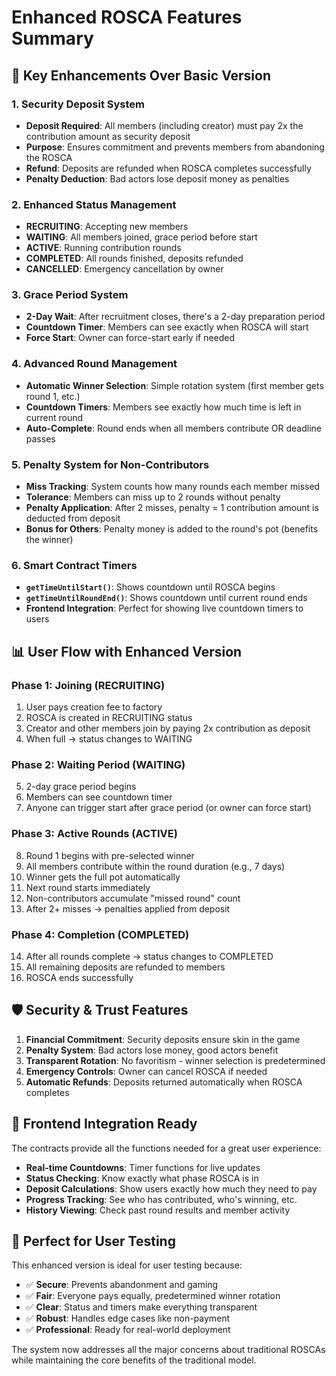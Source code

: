 # Enhanced ROSCA Features Summary

## 🚀 **Key Enhancements Over Basic Version**

### 1. **Security Deposit System**
- **Deposit Required**: All members (including creator) must pay 2x the contribution amount as security deposit
- **Purpose**: Ensures commitment and prevents members from abandoning the ROSCA
- **Refund**: Deposits are refunded when ROSCA completes successfully
- **Penalty Deduction**: Bad actors lose deposit money as penalties

### 2. **Enhanced Status Management**
- **RECRUITING**: Accepting new members
- **WAITING**: All members joined, grace period before start
- **ACTIVE**: Running contribution rounds
- **COMPLETED**: All rounds finished, deposits refunded
- **CANCELLED**: Emergency cancellation by owner

### 3. **Grace Period System**
- **2-Day Wait**: After recruitment closes, there's a 2-day preparation period
- **Countdown Timer**: Members can see exactly when ROSCA will start
- **Force Start**: Owner can force-start early if needed

### 4. **Advanced Round Management**
- **Automatic Winner Selection**: Simple rotation system (first member gets round 1, etc.)
- **Countdown Timers**: Members see exactly how much time is left in current round
- **Auto-Complete**: Round ends when all members contribute OR deadline passes

### 5. **Penalty System for Non-Contributors**
- **Miss Tracking**: System counts how many rounds each member missed
- **Tolerance**: Members can miss up to 2 rounds without penalty
- **Penalty Application**: After 2 misses, penalty = 1 contribution amount is deducted from deposit
- **Bonus for Others**: Penalty money is added to the round's pot (benefits the winner)

### 6. **Smart Contract Timers**
- **`getTimeUntilStart()`**: Shows countdown until ROSCA begins
- **`getTimeUntilRoundEnd()`**: Shows countdown until current round ends
- **Frontend Integration**: Perfect for showing live countdown timers to users

## 📊 **User Flow with Enhanced Version**

### Phase 1: Joining (RECRUITING)
1. User pays creation fee to factory
2. ROSCA is created in RECRUITING status
3. Creator and other members join by paying 2x contribution as deposit
4. When full → status changes to WAITING

### Phase 2: Waiting Period (WAITING)
5. 2-day grace period begins
6. Members can see countdown timer
7. Anyone can trigger start after grace period (or owner can force start)

### Phase 3: Active Rounds (ACTIVE)
8. Round 1 begins with pre-selected winner
9. All members contribute within the round duration (e.g., 7 days)
10. Winner gets the full pot automatically
11. Next round starts immediately
12. Non-contributors accumulate "missed round" count
13. After 2+ misses → penalties applied from deposit

### Phase 4: Completion (COMPLETED)
14. After all rounds complete → status changes to COMPLETED
15. All remaining deposits are refunded to members
16. ROSCA ends successfully

## 🛡️ **Security & Trust Features**

1. **Financial Commitment**: Security deposits ensure skin in the game
2. **Penalty System**: Bad actors lose money, good actors benefit
3. **Transparent Rotation**: No favoritism - winner selection is predetermined
4. **Emergency Controls**: Owner can cancel ROSCA if needed
5. **Automatic Refunds**: Deposits returned automatically when ROSCA completes

## 📱 **Frontend Integration Ready**

The contracts provide all the functions needed for a great user experience:

- **Real-time Countdowns**: Timer functions for live updates
- **Status Checking**: Know exactly what phase ROSCA is in
- **Deposit Calculations**: Show users exactly how much they need to pay
- **Progress Tracking**: See who has contributed, who's winning, etc.
- **History Viewing**: Check past round results and member activity

## 🎯 **Perfect for User Testing**

This enhanced version is ideal for user testing because:
- ✅ **Secure**: Prevents abandonment and gaming
- ✅ **Fair**: Everyone pays equally, predetermined winner rotation
- ✅ **Clear**: Status and timers make everything transparent  
- ✅ **Robust**: Handles edge cases like non-payment
- ✅ **Professional**: Ready for real-world deployment

The system now addresses all the major concerns about traditional ROSCAs while maintaining the core benefits of the traditional model.
